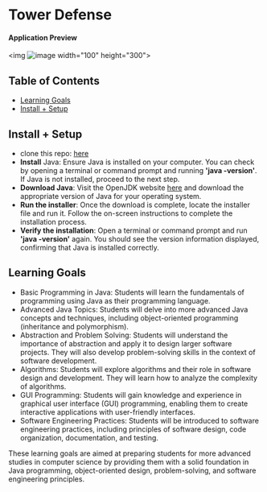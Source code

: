 # Tower Defense
#### Application Preview
<img ![image](https://github.com/tstaros23/Tower-Defense/assets/81131454/a9278889-3f7c-4eb9-b379-57ba7045e4b9) width="100" height="300">


## Table of  Contents
  - [Learning Goals](#Learning-Goals)
  - [Install + Setup](#set-up)

## Install + Setup
- clone this repo: [here](https://github.com/tstaros23/Tower-Defense)
- **Install** Java: Ensure Java is installed on your computer. You can check by opening a terminal or command prompt and running **'java -version'**. If Java is not installed, proceed to the next step.
- **Download Java**: Visit the OpenJDK website [here](https://adoptopenjdk.net/) and download the appropriate version of Java for your operating system.
- **Run the installer**: Once the download is complete, locate the installer file and run it. Follow the on-screen instructions to complete the installation process.
- **Verify the installation**: Open a terminal or command prompt and run **'java -version'** again. You should see the version information displayed, confirming that Java is installed correctly.


## Learning Goals
  - Basic Programming in Java: Students will learn the fundamentals of programming using Java as their programming language.
  - Advanced Java Topics: Students will delve into more advanced Java concepts and techniques, including object-oriented programming (inheritance and polymorphism).
  - Abstraction and Problem Solving: Students will understand the importance of abstraction and apply it to design larger software projects. They will also develop problem-solving skills in the context of software development.
  - Algorithms: Students will explore algorithms and their role in software design and development. They will learn how to analyze the complexity of algorithms.
  - GUI Programming: Students will gain knowledge and experience in graphical user interface (GUI) programming, enabling them to create interactive applications with user-friendly interfaces.
  - Software Engineering Practices: Students will be introduced to software engineering practices, including principles of software design, code organization, documentation, and testing.

These learning goals are aimed at preparing students for more advanced studies in computer science by providing them with a solid foundation in Java programming, object-oriented design, problem-solving, and software engineering principles.
